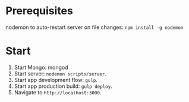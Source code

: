 # Prerequisites
nodemon to auto-restart server on file changes: `npm install -g nodemon`

# Start

1. Start Mongo: mongod
2. Start server: `nodemon scripts/server`.
3. Start app development flow: `gulp`.
3. Start app production build: `gulp deploy`.
4. Navigate to `http://localhost:3000`.
